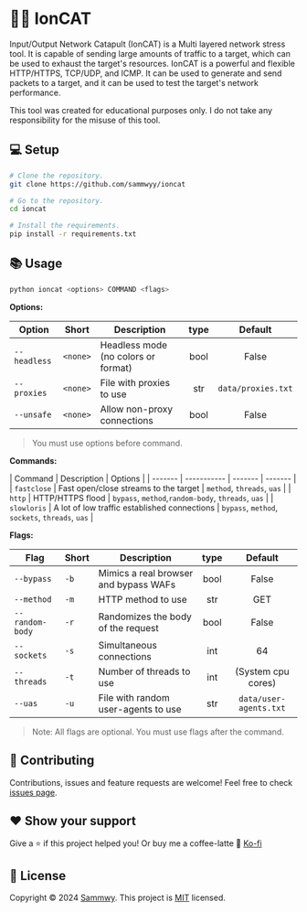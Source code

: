 # 🐱‍👤 IonCAT

Input/Output Network Catapult (IonCAT) is a Multi layered network stress tool. It is capable of sending large amounts of traffic to a target, which can be used to exhaust the target's resources. IonCAT is a powerful and flexible HTTP/HTTPS, TCP/UDP, and ICMP. It can be used to generate and send packets to a target, and it can be used to test the target's network performance.

This tool was created for educational purposes only. I do not take any responsibility for the misuse of this tool.

## 💻 Setup

```bash
# Clone the repository.
git clone https://github.com/sammwyy/ioncat

# Go to the repository.
cd ioncat

# Install the requirements.
pip install -r requirements.txt
```

## 📚 Usage

```bash
python ioncat <options> COMMAND <flags>
```

**Options:**

| Option | Short | Description | type | Default |
| ------ | ----- | ----------- | :--: | :-----: |
| `--headless` | `<none>` | Headless mode (no colors or format) | bool | False |
| `--proxies` | `<none>` | File with proxies to use | str | `data/proxies.txt` |
| `--unsafe` | `<none>` | Allow non-proxy connections | bool | False |

> You must use options before command.

**Commands:**

| Command | Description | Options |
| ------- | ----------- | ------- | ------- |
| `fastclose` | Fast open/close streams to the target | `method`, `threads`, `uas` |
| `http` | HTTP/HTTPS flood | `bypass`, `method`,`random-body`, `threads`, `uas` |
| `slowloris` | A lot of low traffic established connections | `bypass`, `method`, `sockets`, `threads`, `uas` |

**Flags:**

| Flag | Short | Description | type | Default |
| ------ | ----- | ----------- | :--: | :-----: |
| `--bypass` | `-b` | Mimics a real browser and bypass WAFs | bool | False |
| `--method` | `-m` | HTTP method to use | str | GET |
| `--random-body` | `-r` | Randomizes the body of the request | bool | False |
| `--sockets` | `-s` | Simultaneous connections | int | 64 |
| `--threads` | `-t` | Number of threads to use | int | (System cpu cores) |
| `--uas` | `-u` | File with random user-agents to use | str | `data/user-agents.txt` |

> Note: All flags are optional. You must use flags after the command.

## 🤝 Contributing

Contributions, issues and feature requests are welcome!
Feel free to check [issues page](https://github.com/sammwyy/ioncat/issues).

## ❤️ Show your support

Give a ⭐️ if this project helped you! Or buy me a coffee-latte 🙌 [Ko-fi](https://ko-fi.com/sammwy)

## 📝 License

Copyright © 2024 [Sammwy](https://github.com/sammwyy).
This project is [MIT](LICENSE) licensed.

